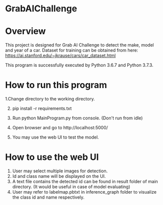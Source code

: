 # GrabAIChallenge
# Overview
This project is designed for Grab AI Challenge to detect the make, model and year of a car.
Dataset for training can be obtained from here: https://ai.stanford.edu/~jkrause/cars/car_dataset.html

This program is successfully executed by Python 3.6.7 and Python 3.7.3.

# How to run this program
1.Change directory to the working directory.

2. pip install -r requirements.txt

3. Run python MainProgram.py from console. (Don't run from idle)

4. Open browser and go to http://localhost:5000/

5. You may use the web UI to test the model.

# How to use the web UI
1. User may select multiple images for detection.
2. Id and class name will be displayed on the UI.
3. A text file contains the detected id can be found in result folder of main directory. (It would be useful in case of model evaluating)
4. User may refer to labelmap.pbtxt in inference_graph folder to visualize the class id and name respectively.


